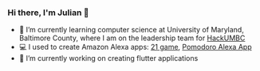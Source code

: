 ### Hi there, I'm Julian 👋

- 🏫 I’m currently learning computer science at University of Maryland, Baltimore County, where I am on the leadership team for [HackUMBC](https://www.hackumbc.org/)
- 💻 I used to create Amazon Alexa apps: [21 game](https://bit.ly/julian-alexa-app), [Pomodoro Alexa App](https://bit.ly/julian-alexa-activity)
- 🔭 I’m currently working on creating flutter applications


